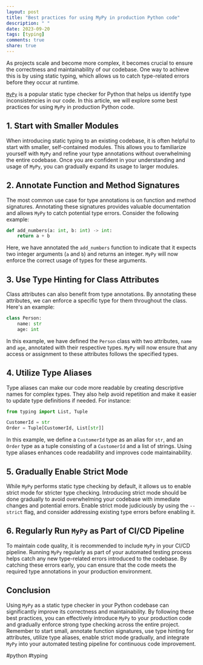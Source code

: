 ```yaml
---
layout: post
title: "Best practices for using MyPy in production Python code"
description: " "
date: 2023-09-20
tags: [typing]
comments: true
share: true
---
```


As projects scale and become more complex, it becomes crucial to ensure the correctness and maintainability of our codebase. One way to achieve this is by using static typing, which allows us to catch type-related errors before they occur at runtime. 

[`MyPy`](https://mypy-lang.org/) is a popular static type checker for Python that helps us identify type inconsistencies in our code. In this article, we will explore some best practices for using `MyPy` in production Python code.

## 1. Start with Smaller Modules

When introducing static typing to an existing codebase, it is often helpful to start with smaller, self-contained modules. This allows you to familiarize yourself with `MyPy` and refine your type annotations without overwhelming the entire codebase. Once you are confident in your understanding and usage of `MyPy`, you can gradually expand its usage to larger modules.

## 2. Annotate Function and Method Signatures

The most common use case for type annotations is on function and method signatures. Annotating these signatures provides valuable documentation and allows `MyPy` to catch potential type errors. Consider the following example:

```python
def add_numbers(a: int, b: int) -> int:
    return a + b
```

Here, we have annotated the `add_numbers` function to indicate that it expects two integer arguments (`a` and `b`) and returns an integer. `MyPy` will now enforce the correct usage of types for these arguments.

## 3. Use Type Hinting for Class Attributes

Class attributes can also benefit from type annotations. By annotating these attributes, we can enforce a specific type for them throughout the class. Here's an example:

```python
class Person:
    name: str
    age: int
```

In this example, we have defined the `Person` class with two attributes, `name` and `age`, annotated with their respective types. `MyPy` will now ensure that any access or assignment to these attributes follows the specified types.

## 4. Utilize Type Aliases

Type aliases can make our code more readable by creating descriptive names for complex types. They also help avoid repetition and make it easier to update type definitions if needed. For instance:

```python
from typing import List, Tuple

CustomerId = str
Order = Tuple[CustomerId, List[str]]
```

In this example, we define a `CustomerId` type as an alias for `str`, and an `Order` type as a tuple consisting of a `CustomerId` and a list of strings. Using type aliases enhances code readability and improves code maintainability.

## 5. Gradually Enable Strict Mode

While `MyPy` performs static type checking by default, it allows us to enable strict mode for stricter type checking. Introducing strict mode should be done gradually to avoid overwhelming your codebase with immediate changes and potential errors. Enable strict mode judiciously by using the `--strict` flag, and consider addressing existing type errors before enabling it.

## 6. Regularly Run `MyPy` as Part of CI/CD Pipeline

To maintain code quality, it is recommended to include `MyPy` in your CI/CD pipeline. Running `MyPy` regularly as part of your automated testing process helps catch any new type-related errors introduced to the codebase. By catching these errors early, you can ensure that the code meets the required type annotations in your production environment.

## Conclusion

Using `MyPy` as a static type checker in your Python codebase can significantly improve its correctness and maintainability. By following these best practices, you can effectively introduce `MyPy` to your production code and gradually enforce strong type checking across the entire project. Remember to start small, annotate function signatures, use type hinting for attributes, utilize type aliases, enable strict mode gradually, and integrate `MyPy` into your automated testing pipeline for continuous code improvement.

#python #typing